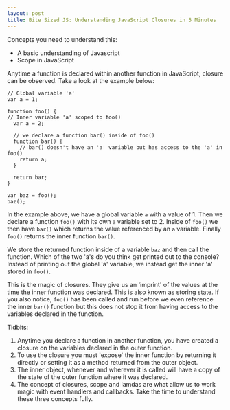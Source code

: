 ```yaml
---
layout: post
title: Bite Sized JS: Understanding JavaScript Closures in 5 Minutes
---
```

Concepts you need to understand this:
- A basic understanding of Javascript
- Scope in JavaScript

Anytime a function is declared within another function in JavaScript, closure can be observed. Take a look at the example below:
```
// Global variable 'a'
var a = 1;

function foo() {
// Inner variable 'a' scoped to foo()
  var a = 2;
  
  // we declare a function bar() inside of foo()
  function bar() {
	// bar() doesn't have an 'a' variable but has access to the 'a' in foo()
    return a;
  }
  
  return bar;
}

var baz = foo();
baz();
```
In the example above, we have a global variable ```a``` with a value of 1. Then we declare a function ```foo()``` with its own ```a``` variable set to 2. Inside of ```foo()``` we then have ```bar()``` which returns the value referenced by an ```a``` variable. Finally ```foo()``` returns the inner function ```bar()```.

We store the returned function inside of a variable ```baz``` and then call the function. Which of the two 'a's do you think get printed out to the console? Instead of printing out the global 'a' variable, we instead get the inner 'a' stored in ```foo()```.

This is the magic of closures. They give us an 'imprint' of the values at the time the inner function was declared. This is also known as storing state. If you also notice, ```foo()``` has been called and run before we even reference the inner ```bar()``` function but this does not stop it from having access to the variables declared in the function.



Tidbits:
1. Anytime you declare a function in another function, you have created a closure on the variables declared in the outer function.
2. To use the closure you must 'expose' the inner function by returning it directly or setting it as a method returned from the outer object.
3. The inner object, whenever and wherever it is called will have a copy of the state of the outer function where it was declared.
4. The concept of closures, scope and lamdas are what allow us to work magic with event handlers and callbacks. Take the time to understand these three concepts fully.
